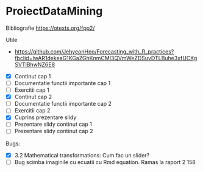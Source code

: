 # ProiectDataMining

Bibliografie https://otexts.org/fpp2/

Utile


- https://github.com/JehyeonHeo/Forecasting_with_R_practices?fbclid=IwAR1dekeaG1KGaZGhKnmCMI3QVmWeZDSuvDTLBuhe3xfUCKgSVTlBhwNZ6E8

- [x] Continut cap 1 
- [ ] Documentatie functii importante cap 1 
- [ ] Exercitii cap 1
- [X] Continut cap 2
- [ ] Documentatie functii importante cap 2
- [ ] Exercitii cap 2
- [X] Cuprins prezentare slidy
- [ ] Prezentare slidy continut cap 1
- [ ] Prezentare slidy continut cap 2

Bugs:
- [X] 3.2 Mathematical transformations: Cum fac un slider?
- [ ] Bug scimba imaginile cu ecuatii cu Rmd equation. Ramas la raport 2 158 